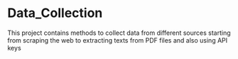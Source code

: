 # Data_Collection

This project contains methods to collect data from different sources starting from scraping the web to extracting texts from PDF files and also using API keys
